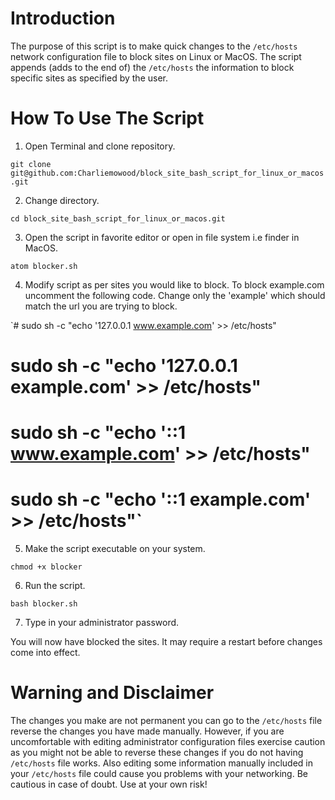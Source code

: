 # Introduction

The purpose of this script is to make quick changes to the `/etc/hosts` network configuration file to block sites on Linux or MacOS. The script appends (adds to the end of) the `/etc/hosts` the information to block specific sites as specified by the user.

# How To Use The Script

1. Open Terminal and clone repository.

`git clone git@github.com:Charliemowood/block_site_bash_script_for_linux_or_macos.git`

2. Change directory.

`cd block_site_bash_script_for_linux_or_macos.git`

3. Open the script in favorite editor or open in file system i.e finder in MacOS.

`atom blocker.sh`

4. Modify script as per sites you would like to block. To block example.com uncomment the following code. Change only the 'example' which should match the url you are trying to block.

`# sudo sh -c "echo '127.0.0.1 www.example.com' >> /etc/hosts"
# sudo sh -c "echo '127.0.0.1 example.com' >> /etc/hosts"
# sudo sh -c "echo '::1 www.example.com' >> /etc/hosts"
# sudo sh -c "echo '::1 example.com' >> /etc/hosts"`

5. Make the script executable on your system.

`chmod +x blocker`

6. Run the script.

`bash blocker.sh`

7. Type in your administrator password.

You will now have blocked the sites. It may require a restart before changes come into effect.

# Warning and Disclaimer

The changes you make are not permanent you can go to the `/etc/hosts` file reverse the changes you have made manually. However, if you are uncomfortable with editing administrator configuration files exercise caution as you might not be able to reverse these changes if you do not having `/etc/hosts` file works. Also editing some information manually included in your `/etc/hosts` file could cause you problems with your networking. Be cautious in case of doubt. Use at your own risk! 
